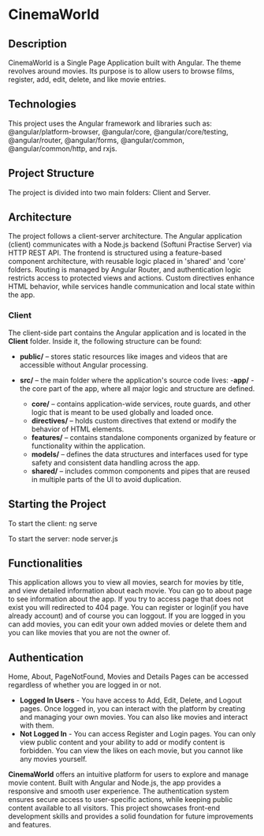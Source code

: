 # CinemaWorld

## Description
CinemaWorld is a Single Page Application built with Angular. The theme revolves around movies. Its purpose is to allow users to browse films, register, add, edit, delete, and like movie entries.

## Technologies 
This project uses the Angular framework and libraries such as:
@angular/platform-browser, @angular/core, @angular/core/testing, @angular/router, @angular/forms, @angular/common, @angular/common/http, and rxjs.

## Project Structure
The project is divided into two main folders: Client and Server.

## Architecture
The project follows a client-server architecture. The Angular application (client) communicates with a Node.js backend (Softuni Practise Server) via HTTP REST API. 
The frontend is structured using a feature-based component architecture, with reusable logic placed in 'shared' and 'core' folders. Routing is managed by Angular Router, and authentication logic restricts access to protected views and actions. Custom directives enhance HTML behavior, while services handle communication and local state within the app.

### Client
The client-side part contains the Angular application and is located in the **Client** folder. Inside it, the following structure can be found:

- **public/** – stores static resources like images and videos that are accessible without Angular processing.

- **src/** – the main folder where the application's source code lives:
  -**app/** -  the core part of the app, where all major logic and structure are defined.
  - **core/** – contains application-wide services, route guards, and other logic that is meant to be used globally and loaded once.
  - **directives/** – holds custom directives that extend or modify the behavior of HTML elements.
  - **features/** –  contains standalone components organized by feature or functionality within the application.
  - **models/** – defines the data structures and interfaces used for type safety and consistent data handling across the app.
  - **shared/** – includes common components and pipes that are reused in multiple parts of the UI to avoid duplication.

## Starting the Project
To start the client: ng serve

To start the server: node server.js

## Functionalities 
This application allows you to view all movies, search for movies by title, and view detailed information about each movie. You can go to about page to see information about the app. If you try to access page that does not exist you will redirected to 404 page. You can register or login(if you have already account) and of course you can loggout. If you are logged in you can add movies, you can edit your own added movies or delete them and you can like movies that you are not the owner of.

## Authentication
Home, About, PageNotFound, Movies and Details Pages can be accessed regardless of whether you are logged in or not.
- **Logged In Users** - You have access to Add, Edit, Delete, and Logout pages. Once logged in, you can interact with the platform by creating and managing your own movies. You can also like movies and interact with them.
- **Not Logged In** - You can access Register and Login pages. You can only view public content and your ability to add or modify content is forbidden. You can view the likes on each movie, but you cannot like any movies yourself.

**CinemaWorld** offers an intuitive platform for users to explore and manage movie content. Built with Angular and Node.js, the app provides a responsive and smooth user experience. The authentication system ensures secure access to user-specific actions, while keeping public content available to all visitors. This project showcases front-end development skills and provides a solid foundation for future improvements and features.